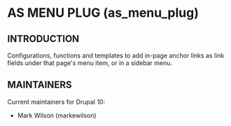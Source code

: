 # AS MENU PLUG (as_menu_plug)

## INTRODUCTION

Configurations, functions and templates to add in-page anchor links as link fields under that page's menu item, or in a sidebar menu.

## MAINTAINERS

Current maintainers for Drupal 10:

- Mark Wilson (markewilson)